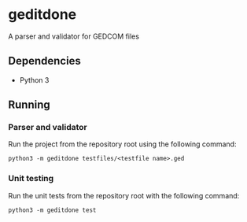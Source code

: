 # geditdone
A parser and validator for GEDCOM files

## Dependencies
* Python 3

## Running

### Parser and validator

Run the project from the repository root using the following command:

`python3 -m geditdone testfiles/<testfile name>.ged`

### Unit testing

Run the unit tests from the repository root with the following command:

`python3 -m geditdone test`